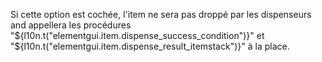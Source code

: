 Si cette option est cochée, l'item ne sera pas droppé par les dispenseurs and appellera les procédures
"${l10n.t("elementgui.item.dispense_success_condition")}" et "${l10n.t("elementgui.item.dispense_result_itemstack")}"
à la place.
